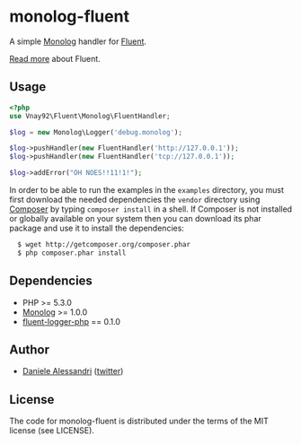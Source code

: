 monolog-fluent
==============

A simple [Monolog](http://github.com/Seldaek/monolog) handler for [Fluent](http://fluentd.org).

[Read more](http://blog.treasure-data.com/post/13047440992/fluentd-the-missing-log-collector) about Fluent.

## Usage ##

```php
<?php
use Vnay92\Fluent\Monolog\FluentHandler;

$log = new Monolog\Logger('debug.monolog');

$log->pushHandler(new FluentHandler('http://127.0.0.1'));
$log->pushHandler(new FluentHandler('tcp://127.0.0.1'));

$log->addError("OH NOES!!11!1!");
```

In order to be able to run the examples in the `examples` directory, you must first download
the needed dependencies the `vendor` directory using [Composer](http://packagist.org/about-composer)
by typing `composer install` in a shell. If Composer is not installed or globally available on
your system then you can download its phar package and use it to install the dependencies:

```bash
  $ wget http://getcomposer.org/composer.phar
  $ php composer.phar install
```

## Dependencies ##

- PHP >= 5.3.0
- [Monolog](http://github.com/Seldaek/monolog) >= 1.0.0
- [fluent-logger-php](http://github.com/fluent/fluent-logger-php) == 0.1.0

## Author ##

- [Daniele Alessandri](mailto:suppakilla@gmail.com) ([twitter](http://twitter.com/JoL1hAHN))

## License ##

The code for monolog-fluent is distributed under the terms of the MIT license (see LICENSE).
